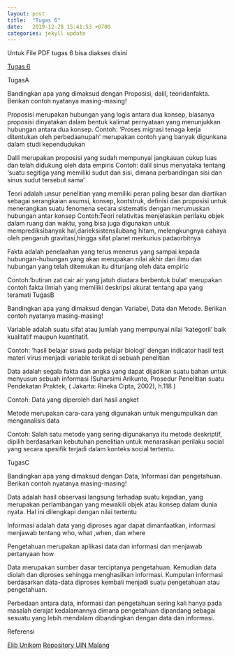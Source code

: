 ```yaml
---
layout: post
title:  "Tugas 6"
date:   2019-12-28 15:41:53 +0700
categories: jekyll update
---
```

Untuk File PDF tugas 6 bisa diakses disini 


[Tugas 6][tugas-yt]


[tugas-yt]: https://drive.google.com/open?id=1IygAOn5YSDRtZlWNVEBg6BlDPZjBsl4u

TugasA

Bandingkan apa yang dimaksud dengan Proposisi, dalil, teoridanfakta. Berikan contoh nyatanya masing-masing!

Proposisi merupakan hubungan yang logis antara dua konsep, biasanya proposisi dinyatakan dalam bentuk kalimat pernyataan yang menunjukkan hubungan antara dua  konsep.
Contoh: ‘Proses migrasi tenaga kerja ditentukan oleh perbedaanupah’ merupakan contoh yang banyak digunkana dalam studi kependudukan

Dalil merupakan proposisi yang sudah mempunyai jangkauan cukup luas dan telah didukung oleh data empiris
Contoh: dalil sinus menyataka tentang ‘suatu segitiga yang memiliki sudut dan sisi,  dimana perbandingan sisi dan sinus sudut tersebut sama’

Teori adalah unsur penelitian yang memiliki peran paling besar dan diartikan sebagai  serangkaian asumsi, konsep, kontstruk, definisi dan proposisi untuk menerangkan  suatu fenomena secara sistematis dengan merumuskan hubungan antar konsep
Contoh:Teori relativitas menjelaskan perilaku objek dalam ruang dan waktu, yang bisa juga digunakan untuk memprediksibanyak hal,darieksistensilubang hitam, melengkungnya cahaya oleh pengaruh gravitasi,hingga sifat planet merkurius padaorbitnya


Fakta adalah penelaahan yang terus menerus yang sampai kepada hubungan-hubungan yang akan merupakan nilai akhir dari ilmu dan hubungan yang telah  ditemukan itu ditunjang oleh data empiric

Contoh:‘butiran zat cair air yang jatuh diudara berbentuk bulat’ merupakan  contoh fakta ilmiah yang memiliki deskripsi akurat tentang apa yang teramati
TugasB



Bandingkan apa yang dimaksud dengan Variabel, Data dan Metode. Berikan contoh nyatanya masing-masing!

Variable adalah suatu sifat atau jumlah yang mempunyai nilai ‘kategoril’ baik kualitatif maupun kuantitatif.

Contoh: ‘hasil belajar siswa pada pelajar biologi’ dengan indicator hasil test materi  virus menjadi variable terikat di sebuah penelitian

Data adalah segala fakta dan angka yang dapat dijadikan suatu bahan untuk menyusun  sebuah informasi (Suharsimi Arikunto, Prosedur Penelitian suatu Pendekatan Praktek,  ( Jakarta: Rineka Cipta, 2002), h.118 )

Contoh: Data yang diperoleh dari hasil angket



Metode merupakan cara-cara yang digunakan untuk mengumpulkan dan menganalisis  data





Contoh: Salah satu metode yang sering digunakanya itu metode deskriptif, dipilih  berdasarkan kebutuhan penelitian untuk menarasikan perilaku social yang secara spesifik  terjadi dalam konteks social tertentu.


TugasC



Bandingkan apa yang dimaksud dengan Data, Informasi dan pengetahuan. Berikan contoh nyatanya masing-masing!

Data adalah hasil observasi langsung terhadap suatu kejadian, yang merupakan  perlambangan yang mewakili objek atau konsep dalam dunia nyata. Hal ini dilengkapi  dengan nilai tertentu

Informasi adalah data yang diproses agar dapat dimanfaatkan, informasi menjawab  tentang who, what ,when, dan where

Pengetahuan merupakan aplikasi data dan informasi dan menjawab pertanyaan how

Data merupakan sumber dasar terciptanya pengetahuan. Kemudian data diolah dan diproses sehingga menghasilkan informasi. Kumpulan informasi berdasarkan data-data diproses kembali menjadi suatu pengetahuan atau pengetahuan.


Perbedaan antara data, informasi dan pengetahuan sering kali hanya pada masalah derajat kedalamannya dimana pengetahuan dipandang sebagai sesuatu yang lebih mendalam dibandingkan dengan data dan informasi.

Referensi

[Elib Unikom][elib-un]
[Repository UIN Malang][rep-uin]


[elib-un]: https://elib.unikom.ac.id/files/disk1/699/jbptunikompp-gdl-fajarimans-34904-8-unikom
[rep-uin]: http://repository.uin-malang.ac.id/2410/2/2410.pdf